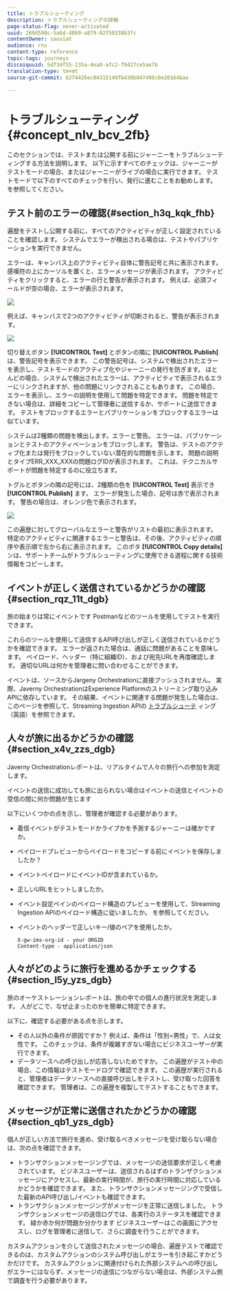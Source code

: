 ```yaml
---
title: トラブルシューティング
description: トラブルシューティングの詳細
page-status-flag: never-activated
uuid: 269d590c-5a6d-40b9-a879-02f5033863fc
contentOwner: sauviat
audience: rns
content-type: reference
topic-tags: journeys
discoiquuid: 5df34f55-135a-4ea8-afc2-f9427ce5ae7b
translation-type: tm+mt
source-git-commit: 6274426ec04315149fb430b847498c0e20164bae

---
```



# トラブルシューティング{#concept_nlv_bcv_2fb}

このセクションでは、テストまたは公開する前にジャーニーをトラブルシューティングする方法を説明します。 以下に示すすべてのチェックは、ジャーニーがテストモードの場合、またはジャーニーがライブの場合に実行できます。 テストモードで以下のすべてのチェックを行い、発行に進むことをお勧めします。 [](../building-journeys/testing-the-journey.md)を参照してください。

## テスト前のエラーの確認{#section_h3q_kqk_fhb}

遍歴をテストし公開する前に、すべてのアクティビティが正しく設定されていることを確認します。 システムでエラーが検出される場合は、テストやパブリケーションを実行できません。

エラーは、キャンバス上のアクティビティ自体に警告記号と共に表示されます。 感嘆符の上にカーソルを置くと、エラーメッセージが表示されます。 アクティビティをクリックすると、エラーの行と警告が表示されます。 例えば、必須フィールドが空の場合、エラーが表示されます。

![](../assets/journey63.png)

例えば、キャンバスで2つのアクティビティが切断されると、警告が表示されます。

![](../assets/canvas-disconnected.png)

切り替えボタン **[!UICONTROL Test]** とボタンの隣に **[!UICONTROL Publish]** は、警告記号を表示できます。 この警告記号は、システムで検出されたエラーを表示し、テストモードのアクティブ化やジャーニーの発行を防ぎます。 ほとんどの場合、システムで検出されたエラーは、アクティビティで表示されるエラーにリンクされますが、他の問題にリンクされることもあります。 この場合、エラーを表示し、エラーの説明を使用して問題を特定できます。 問題を特定できない場合は、詳細をコピーして管理者に送信するか、サポートに送信できます。 テストをブロックするエラーとパブリケーションをブロックするエラーは似ています。

システムは2種類の問題を検出します。エラーと警告。 エラーは、パブリケーションとテストのアクティベーションをブロックします。 警告は、テストのアクティブ化または発行をブロックしていない潜在的な問題を示します。 問題の説明とタイプERR_XXX_XXXの問題ログIDが表示されます。 これは、テクニカルサポートが問題を特定するのに役立ちます。

トグルとボタンの隣の記号には、2種類の色を **[!UICONTROL Test]** 表示でき **[!UICONTROL Publish]** ます。 エラーが発生した場合、記号は赤で表示されます。 警告の場合は、オレンジ色で表示されます。

![](../assets/journey75.png)

この遍歴に対してグローバルなエラーと警告がリストの最初に表示されます。 特定のアクティビティに関連するエラーと警告は、その後、アクティビティの順序や表示順で左から右に表示されます。 このボタ **[!UICONTROL Copy details]** ンは、サポートチームがトラブルシューティングに使用できる道程に関する技術情報をコピーします。

## イベントが正しく送信されているかどうかの確認{#section_rqz_11t_dgb}

旅の始まりは常にイベントです Postmanなどのツールを使用してテストを実行できます。

これらのツールを使用して送信するAPI呼び出しが正しく送信されているかどうかを確認できます。 エラーが返された場合は、通話に問題があることを意味します。 ペイロード、ヘッダー（特に組織ID）、および宛先URLを再度確認します。 適切なURLは何かを管理者に問い合わせることができます。

イベントは、ソースからJargeny Orchestrationに直接プッシュされません。 実際、Javerny OrchestrationはExperience Platformのストリーミング取り込みAPIに依存しています。 その結果、イベントに関連する問題が発生した場合は、このページを参照して、Streaming Ingestion APIの [トラブルシューテ](https://www.adobe.io/apis/experienceplatform/home/data-ingestion/data-ingestion-services.html#!api-specification/markdown/narrative/technical_overview/streaming_ingest/streaming_ingestion_FAQ.md) ィング（英語）を参照できます。

## 人々が旅に出るかどうかの確認{#section_x4v_zzs_dgb}

Javerny Orchestrationレポートは、リアルタイムで人々の旅行への参加を測定します。

イベントの送信に成功しても旅に出られない場合はイベントの送信とイベントの受信の間に何か問題が生じます

以下にいくつかの点を示し、管理者が確認する必要があります。

* 着信イベントがテストモードかライブかを予測するジャーニーは確かですか。
* ペイロードプレビューからペイロードをコピーする前にイベントを保存しましたか？
* イベントペイロードにイベントIDが含まれているか。
* 正しいURLをヒットしましたか。
* イベント設定ペインのペイロード構造のプレビューを使用して、Streaming Ingestion APIのペイロード構造に従いましたか。 [](../event/previewing-the-payload.md)を参照してください。
* イベントのヘッダーで正しいキー/値のペアを使用したか。

   ```
   X-gw-ims-org-id - your ORGID
   Content-type - application/json
   ```

## 人々がどのように旅行を進めるかチェックする{#section_l5y_yzs_dgb}

旅のオーケストレーションレポートは、旅の中での個人の進行状況を測定します。 人がどこで、なぜ止まったのかを簡単に特定できます。

以下に、確認する必要がある点を示します。

* その人以外の条件が原因ですか？ 例えば、条件は「性別=男性」で、人は女性です。 このチェックは、条件が複雑すぎない場合にビジネスユーザーが実行できます。
* データソースへの呼び出しが応答しないためですか。 この遍歴がテスト中の場合、この情報はテストモードログで確認できます。 この遍歴が実行されると、管理者はデータソースへの直接呼び出しをテストし、受け取った回答を確認できます。 管理者は、この遍歴を複製してテストすることもできます。

## メッセージが正常に送信されたかどうかの確認{#section_qb1_yzs_dgb}

個人が正しい方法で旅行を進め、受け取るべきメッセージを受け取らない場合は、次の点を確認できます。

* トランザクションメッセージングでは、メッセージの送信要求が正しく考慮されています。 ビジネスユーザーは、送信されるはずのトランザクションメッセージにアクセスし、最新の実行時間が、旅行の実行時間に対応しているかどうかを確認できます。 また、トランザクションメッセージングで受信した最新のAPI呼び出し/イベントも確認できます。
* トランザクションメッセージングがメッセージを正常に送信しました。 トランザクションメッセージの送信ログでは、各実行のステータスを確認できます。 緑か赤か何が問題か分かります ビジネスユーザーはこの画面にアクセスし、ログを管理者に送信して、さらに調査を行うことができます。

カスタムアクションを介して送信されたメッセージの場合、遍歴テストで確認できるのは、カスタムアクションのシステム呼び出しがエラーを引き起こすかどうかだけです。 カスタムアクションに関連付けられた外部システムへの呼び出しがエラーにはならず、メッセージの送信につながらない場合は、外部システム側で調査を行う必要があります。

